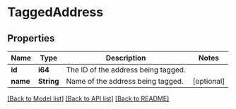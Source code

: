 # TaggedAddress

## Properties
Name | Type | Description | Notes
------------ | ------------- | ------------- | -------------
**id** | **i64** | The ID of the address being tagged. | 
**name** | **String** | Name of the address being tagged. | [optional] 

[[Back to Model list]](../README.md#documentation-for-models) [[Back to API list]](../README.md#documentation-for-api-endpoints) [[Back to README]](../README.md)



